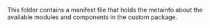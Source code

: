 This folder contains a manifest file that holds the metainfo about the available modules and components in the custom
package.
